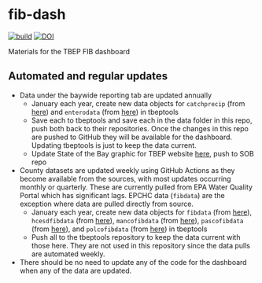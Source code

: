 # fib-dash

[![build](https://github.com/tbep-tech/fib-dash/workflows/build/badge.svg)](https://github.com/tbep-tech/fib-dash/actions)
[![DOI](https://zenodo.org/badge/841089887.svg)](https://doi.org/10.5281/zenodo.13881473)

Materials for the TBEP FIB dashboard

## Automated and regular updates

* Data under the baywide reporting tab are updated annually
  * January each year, create new data objects for `catchprecip` (from [here](https://github.com/tbep-tech/tbeptools/blob/7a9865f4fe9753d5bb645284eea4a4f125305994/R/catchprecip.R#L17)) and `enterodata` (from [here](https://github.com/tbep-tech/tbeptools/blob/7a9865f4fe9753d5bb645284eea4a4f125305994/R/enterodata.R#L28)) in tbeptools
  * Save each to tbeptools and save each in the data folder in this repo, push both back to their repositories.  Once the changes in this repo are pushed to GitHub they will be available for the dashboard.  Updating tbeptools is just to keep the data current.
  * Update State of the Bay graphic for TBEP website [here](https://github.com/tbep-tech/State-of-the-Bay/blob/9ac88af195f8752ec8e57cb78f885eeaef247523/createfigs.R#L1272), push to SOB repo
* County datasets are updated weekly using GitHub Actions as they become available from the sources, with most updates occurring monthly or quarterly.  These are currently pulled from EPA Water Quality Portal which has significant lags.  EPCHC data (`fibdata`) are the exception where data are pulled directly from source.
  * January each year, create new data objects for `fibdata` (from [here](https://github.com/tbep-tech/tbeptools/blob/7a9865f4fe9753d5bb645284eea4a4f125305994/R/fibdata.R#L34)), `hcesdfibdata` (from [here](https://github.com/tbep-tech/tbeptools/blob/7a9865f4fe9753d5bb645284eea4a4f125305994/R/hcesdfibdata.R#L29)), `mancofibdata` (from [here](https://github.com/tbep-tech/tbeptools/blob/7a9865f4fe9753d5bb645284eea4a4f125305994/R/mancofibdata.R#L30)), `pascofibdata` (from [here](https://github.com/tbep-tech/tbeptools/blob/7a9865f4fe9753d5bb645284eea4a4f125305994/R/pascofibdata.R#L29)), and `polcofibdata` (from [here](https://github.com/tbep-tech/tbeptools/blob/7a9865f4fe9753d5bb645284eea4a4f125305994/R/polcofibdata.R#L29)) in tbeptools
  * Push all to the tbeptools repository to keep the data current with those here.  They are not used in this repository since the data pulls are automated weekly. 
* There should be no need to update any of the code for the dashboard when any of the data are updated.